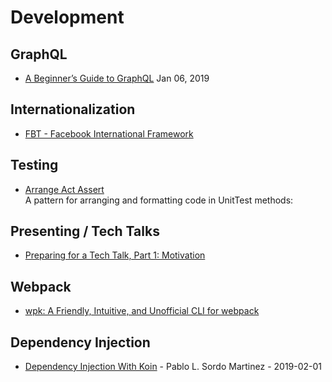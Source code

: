 # Development

## GraphQL
- [A Beginner’s Guide to GraphQL](https://dev.to/leonardomso/a-beginners-guide-to-graphql-3kjj) Jan 06, 2019

## Internationalization
- [FBT - Facebook International Framework](https://facebookincubator.github.io/fbt/)

## Testing
- [Arrange Act Assert](http://wiki.c2.com/?ArrangeActAssert)  
  A pattern for arranging and formatting code in UnitTest methods:

## Presenting / Tech Talks
- [Preparing for a Tech Talk, Part 1: Motivation](https://overreacted.io/preparing-for-tech-talk-part-1-motivation/)

## Webpack
- [wpk: A Friendly, Intuitive, and Unofficial CLI for webpack](https://github.com/wpk-cli/wpk) 

## Dependency Injection  
- [Dependency Injection With Koin](https://www.raywenderlich.com/9457-dependency-injection-with-koin) - Pablo L. Sordo Martinez - 2019-02-01
